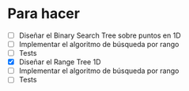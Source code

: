# Para hacer
- [ ] Diseñar el Binary Search Tree sobre puntos en 1D
- [ ] Implementar el algoritmo de búsqueda por rango
- [ ] Tests
- [x] Diseñar el Range Tree 1D
- [ ] Implementar el algoritmo de búsqueda por rango
- [ ] Tests
